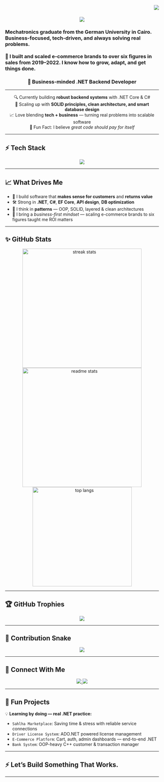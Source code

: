<img align="right" src="https://visitor-badge.laobi.icu/badge?page_id=Mero0077.Mero0077" />

<h1 align="center">
  <img src="https://readme-typing-svg.herokuapp.com/?font=Righteous&size=35&center=true&vCenter=true&width=500&height=70&duration=4000&lines=Hello+Hello!+👋;+I'm+Omar+Saad!;" />
</h1>
<h3>Mechatronics graduate from the German University in Cairo. Business-focused, tech-driven, and always solving real problems.<br><br>
  🚀 I built and scaled e-commerce brands to over six figures in sales from 2019–2022. I know how to grow, adapt, and get things done.<br> </h3>
<h3 align="center">🧩 Business-minded .NET Backend Developer</h3>

---

<div align="center">

🔍 Currently building **robust backend systems** with .NET Core & C#  
🚀 Scaling up with **SOLID principles, clean architecture, and smart database design**  
📈 Love blending **tech + business** — turning real problems into scalable software  
🌟 Fun Fact: I believe *great code should pay for itself*

</div>

---

## ⚡ Tech Stack

<div align="center">
  <img src="https://skillicons.dev/icons?i=dotnet,csharp,sql,angular,typescript,html,css,git,github,vscode,postman,jira,linux,powershell" />
</div>

---

## 📈 What Drives Me

- 🎯 I build software that **makes sense for customers** and **returns value**
- 🛠️ Strong in **.NET**, **C#**, **EF Core**, **API design**, **DB optimization**
- 🧩 I think in **patterns** — OOP, SOLID, layered & clean architectures
- 💼 I bring a *business-first mindset* — scaling e-commerce brands to six figures taught me ROI matters

---

## ✨ GitHub Stats

<div align="center">
  <img width=390 src="https://github-readme-streak-stats.vercel.app/?user=Mero0077&theme=react&border_radius=10" alt="streak stats"/>
  <img width=390 src="https://github-readme-stats.vercel.app/api?username=Mero0077&show_icons=true&theme=react&border_radius=10" alt="readme stats" />
  <br/>
  <img width=325 align="center" src="https://github-readme-stats.vercel.app/api/top-langs/?username=Mero0077&hide=HTML&langs_count=8&layout=compact&theme=react&border_radius=10" alt="top langs" />
</div>

---

## 🏆 GitHub Trophies

<p align="center">
  <img src="https://github-profile-trophy.vercel.app/?username=Mero0077&theme=onestar&no-bg=true&margin-w=15" />
</p>

---

## 🐍 Contribution Snake

<p align="center">
  <img src="https://raw.githubusercontent.com/Mero0077/Mero0077/output/github-contribution-grid-snake.svg" />
</p>

---

## 🔗 Connect With Me

<p align="center">
  <a href="mailto:omartalaatsaad2017@gmail.com">
    <img src="https://img.shields.io/badge/Gmail-EA4335?style=for-the-badge&logo=gmail&logoColor=white" />
  </a>
  <a href="https://www.linkedin.com/in/omartalaatsaad/">
    <img src="https://img.shields.io/badge/LinkedIn-0077B5?style=for-the-badge&logo=linkedin&logoColor=white" />
  </a>
</p>

---

## 📌 Fun Projects

💡 **Learning by doing — real .NET practice:**
- `Sahlha Marketplace`: Saving time & stress with reliable service connections  
- `Driver License System`: ADO.NET powered license management  
- `E-Commerce Platform`: Cart, auth, admin dashboards — end-to-end .NET  
- `Bank System`: OOP-heavy C++ customer & transaction manager

---

## ⚡ Let’s Build Something That Works.

---


